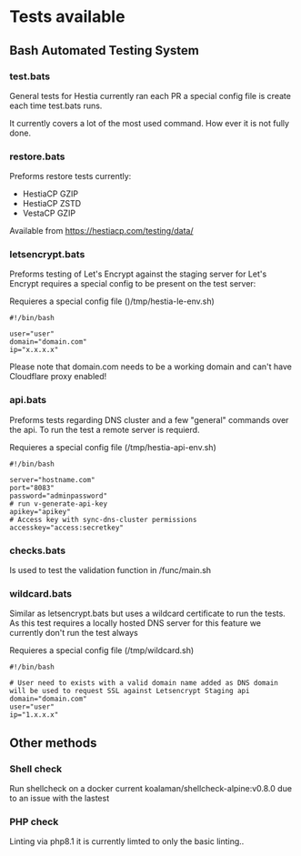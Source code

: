 # Tests available

## Bash Automated Testing System 

### test.bats

General tests for Hestia currently ran each PR a special config file is create each time test.bats runs. 

It currently covers a lot of the most used command. How ever it is not fully done.

### restore.bats

Preforms restore tests currently:

- HestiaCP GZIP
- HestiaCP ZSTD
- VestaCP GZIP

Available from https://hestiacp.com/testing/data/

### letsencrypt.bats 

Preforms testing of Let's Encrypt against the staging server for Let's Encrypt requires a special config to be present on the test server:

Requieres a special config file ()/tmp/hestia-le-env.sh)
```
#!/bin/bash 

user="user"
domain="domain.com"
ip="x.x.x.x"
```

Please note that domain.com needs to be a working domain and can't have Cloudflare proxy enabled!

### api.bats

Preforms tests regarding DNS cluster and a few "general" commands over the api. To run the test a remote server is requierd. 

Requieres a special config file (/tmp/hestia-api-env.sh)

```
#!/bin/bash 

server="hostname.com"
port="8083"
password="adminpassword"
# run v-generate-api-key
apikey="apikey" 
# Access key with sync-dns-cluster permissions
accesskey="access:secretkey"
```

### checks.bats

Is used to test the validation function in /func/main.sh

### wildcard.bats

Similar as letsencrypt.bats but uses a wildcard certificate to run the tests. As this test requires a locally hosted DNS server for this feature we currently don't run the test always

Requieres a special config file (/tmp/wildcard.sh)
```
#!/bin/bash 

# User need to exists with a valid domain name added as DNS domain will be used to request SSL against Letsencrypt Staging api
domain="domain.com"
user="user"
ip="1.x.x.x"
```

## Other methods

### Shell check

Run shellcheck on a docker current koalaman/shellcheck-alpine:v0.8.0 due to an issue with the lastest 

### PHP check

Linting via php8.1 it is currently limted to only the basic linting..
